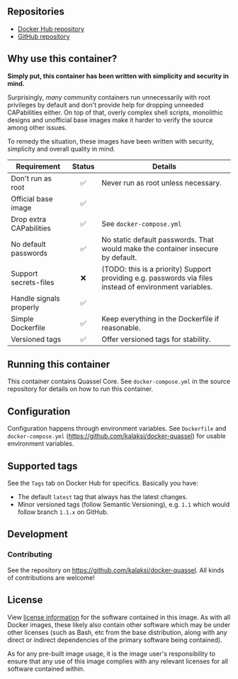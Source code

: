 ## Repositories
- [Docker Hub repository](https://registry.hub.docker.com/u/kalaksi/quassel/)
- [GitHub repository](https://github.com/kalaksi/docker-quassel)

## Why use this container?
**Simply put, this container has been written with simplicity and security in mind.**

Surprisingly, _many_ community containers run unnecessarily with root privileges by default and don't provide help for dropping unneeded CAPabilities either.
On top of that, overly complex shell scripts, monolithic designs and unofficial base images make it harder to verify the source among other issues.

To remedy the situation, these images have been written with security, simplicity and overall quality in mind.

|Requirement              |Status|Details|
|-------------------------|:----:|-------|
|Don't run as root        |✅    | Never run as root unless necessary.|
|Official base image      |✅    | |
|Drop extra CAPabilities  |✅    | See ```docker-compose.yml``` |
|No default passwords     |✅    | No static default passwords. That would make the container insecure by default. |
|Support secrets-files    |❌    | (TODO: this is a priority) Support providing e.g. passwords via files instead of environment variables. |
|Handle signals properly  |✅    | |
|Simple Dockerfile        |✅    | Keep everything in the Dockerfile if reasonable.|
|Versioned tags           |✅    | Offer versioned tags for stability.|

## Running this container
This container contains Quassel Core. 
See ```docker-compose.yml``` in the source repository for details on how to run this container.

## Configuration
Configuration happens through environment variables. 
See ```Dockerfile``` and ```docker-compose.yml``` (<https://github.com/kalaksi/docker-quassel>) for usable environment variables.

## Supported tags
See the ```Tags``` tab on Docker Hub for specifics. Basically you have:
- The default ```latest``` tag that always has the latest changes.
- Minor versioned tags (follow Semantic Versioning), e.g. ```1.1``` which would follow branch ```1.1.x``` on GitHub.

## Development

### Contributing
See the repository on <https://github.com/kalaksi/docker-quassel>.
All kinds of contributions are welcome!

## License
View [license information](https://github.com/kalaksi/docker-quassel/blob/master/LICENSE) for the software contained in this image.
As with all Docker images, these likely also contain other software which may be under other licenses (such as Bash, etc from the base distribution, along with any direct or indirect dependencies of the primary software being contained).

As for any pre-built image usage, it is the image user's responsibility to ensure that any use of this image complies with any relevant licenses for all software contained within.

